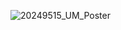 ![20249515_UM_Poster](https://github.com/um-univie/Project_Poster/assets/130563641/d2c6641c-d2f6-4a56-a147-56ee912c83ce)
